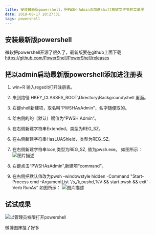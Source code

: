 ```yaml
---
title: 安装最新版powershell，把PWSH Admin添加进shift右键文件夹的菜单里
date: 2018-08-17 20:27:31
tags: powershell
---
```


## 安装最新版powershell
微软把powershell开源了很久了，最新版要在github上面下载
https://github.com/PowerShell/PowerShell/releases

## 把以admin启动最新版powershell添加进注册表
1. win+R 输入regedit打开注册表。
2. 来到路径 HKEY_CLASSES_ROOT\\Directory\\Background\\shell 里面。
3. 右键shell新建项，取名叫“PWSHAsAdmin”，名字随便取的。
4. 给右侧的的（默认）赋值为“PWSH Admin”。
5. 在右侧新建字符串Extended，类型为REG_SZ。
6. 在右侧新建字符串HasLUAShield，类型为REG_SZ。
7. 在右侧新建字符串Icon,类型为REG_SZ, 值为pwsh.exe。
如图所示：
![图片描述](http://wx4.sinaimg.cn/mw690/6dd11bf2gy1fucz2rs9r4j20m80blmy9.jpg)


1. 右键点击“PWSHAsAdmin”,新建项“command”。
2. 在右侧把默认值改为pwsh -windowstyle hidden -Command "Start-Process cmd -ArgumentList '/s,/k,pushd,%V && start pwsh && exit' -Verb RunAs"
如图所示：
![图片描述](http://wx1.sinaimg.cn/mw690/6dd11bf2gy1fucz2v2657j20m80bl40l.jpg)


## 试试成果
![以管理员权限打开powershell](http://wx3.sinaimg.cn/mw690/6dd11bf2gy1fucxr9jameg20v70l648v.gif)

微博图床挂了好多
